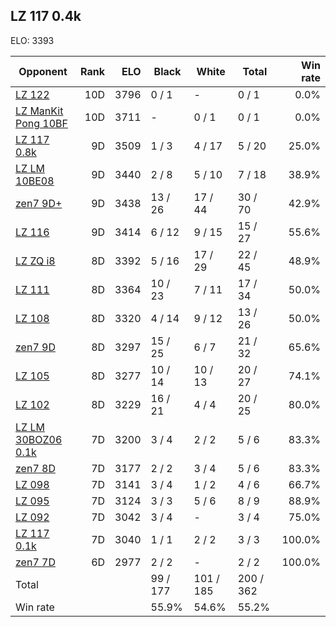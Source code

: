 ## LZ 117 0.4k ##

ELO: 3393

Opponent | Rank | ELO | Black | White | Total | Win rate
---------|-----:|----:|-------|-------|-------|-------:
[LZ 122](LZ%20122.md) | 10D | 3796 | 0 / 1 | - | 0 / 1 | 0.0%
[LZ ManKit Pong 10BF](LZ%20ManKit%20Pong%2010BF.md) | 10D | 3711 | - | 0 / 1 | 0 / 1 | 0.0%
[LZ 117 0.8k](LZ%20117%200.8k.md) | 9D | 3509 | 1 / 3 | 4 / 17 | 5 / 20 | 25.0%
[LZ LM 10BE08](LZ%20LM%2010BE08.md) | 9D | 3440 | 2 / 8 | 5 / 10 | 7 / 18 | 38.9%
[zen7 9D+](zen7%209D+.md) | 9D | 3438 | 13 / 26 | 17 / 44 | 30 / 70 | 42.9%
[LZ 116](LZ%20116.md) | 9D | 3414 | 6 / 12 | 9 / 15 | 15 / 27 | 55.6%
[LZ ZQ i8](LZ%20ZQ%20i8.md) | 8D | 3392 | 5 / 16 | 17 / 29 | 22 / 45 | 48.9%
[LZ 111](LZ%20111.md) | 8D | 3364 | 10 / 23 | 7 / 11 | 17 / 34 | 50.0%
[LZ 108](LZ%20108.md) | 8D | 3320 | 4 / 14 | 9 / 12 | 13 / 26 | 50.0%
[zen7 9D](zen7%209D.md) | 8D | 3297 | 15 / 25 | 6 / 7 | 21 / 32 | 65.6%
[LZ 105](LZ%20105.md) | 8D | 3277 | 10 / 14 | 10 / 13 | 20 / 27 | 74.1%
[LZ 102](LZ%20102.md) | 8D | 3229 | 16 / 21 | 4 / 4 | 20 / 25 | 80.0%
[LZ LM 30BOZ06 0.1k](LZ%20LM%2030BOZ06%200.1k.md) | 7D | 3200 | 3 / 4 | 2 / 2 | 5 / 6 | 83.3%
[zen7 8D](zen7%208D.md) | 7D | 3177 | 2 / 2 | 3 / 4 | 5 / 6 | 83.3%
[LZ 098](LZ%20098.md) | 7D | 3141 | 3 / 4 | 1 / 2 | 4 / 6 | 66.7%
[LZ 095](LZ%20095.md) | 7D | 3124 | 3 / 3 | 5 / 6 | 8 / 9 | 88.9%
[LZ 092](LZ%20092.md) | 7D | 3042 | 3 / 4 | - | 3 / 4 | 75.0%
[LZ 117 0.1k](LZ%20117%200.1k.md) | 7D | 3040 | 1 / 1 | 2 / 2 | 3 / 3 | 100.0%
[zen7 7D](zen7%207D.md) | 6D | 2977 | 2 / 2 | - | 2 / 2 | 100.0%
Total | | | 99 / 177 | 101 / 185 | 200 / 362 | 
Win rate| | | 55.9% | 54.6% | 55.2% | 
